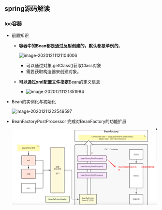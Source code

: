 ## spring源码解读

### Ioc容器

- 前置知识

  - **容器中的Bean都是通过反射创建的，默认都是单例的**。

    ![image-20201211121104006](C:\Users\Administrator\AppData\Roaming\Typora\typora-user-images\image-20201211121104006.png)

    

    - 可以通过对象.getClass()获取Class对象
    - 需要获取构造器来创建对象。

  - **可以通过xml配置文件指定**Bean的定义信息
    - ![image-20201211121351984](C:\Users\Administrator\AppData\Roaming\Typora\typora-user-images\image-20201211121351984.png)

- Bean的实例化与初始化<init>

  ![image-20201211222549597](C:\Users\Administrator\AppData\Roaming\Typora\typora-user-images\image-20201211222549597.png)

- BeanFactoryPostProcessor 完成对BeanFactory的功能扩展

  ![image-20201212204409170](spring源码解读.assets/image-20201212204409170.png)
